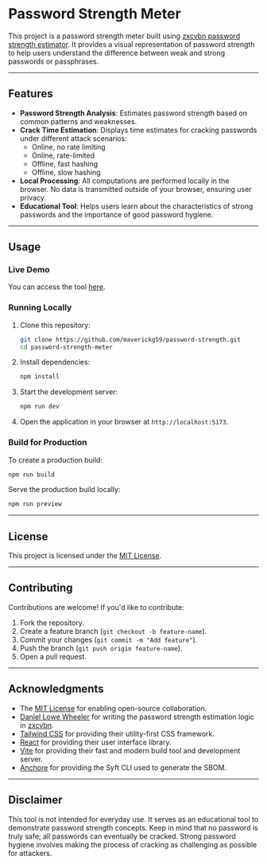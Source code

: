 # Password Strength Meter

This project is a password strength meter built using [zxcvbn password strength estimator](https://github.com/dropbox/zxcvbn). It provides a visual representation of password strength to help users understand the difference between weak and strong passwords or passphrases.

---

## Features

- **Password Strength Analysis**: Estimates password strength based on common patterns and weaknesses.
- **Crack Time Estimation**: Displays time estimates for cracking passwords under different attack scenarios:
  - Online, no rate limiting
  - Online, rate-limited
  - Offline, fast hashing
  - Offline, slow hashing
- **Local Processing**: All computations are performed locally in the browser. No data is transmitted outside of your browser, ensuring user privacy.
- **Educational Tool**: Helps users learn about the characteristics of strong passwords and the importance of good password hygiene.

---

## Usage

### Live Demo

You can access the tool [here](https://tools.five9cyber.com).

### Running Locally

1. Clone this repository:

   ```bash
   git clone https://github.com/maverickg59/password-strength.git
   cd password-strength-meter
   ```

2. Install dependencies:

   ```bash
   npm install
   ```

3. Start the development server:

   ```bash
   npm run dev
   ```

4. Open the application in your browser at `http://localhost:5173`.

### Build for Production

To create a production build:

```bash
npm run build
```

Serve the production build locally:

```bash
npm run preview
```

---

## License

This project is licensed under the [MIT License](LICENSE).

---

## Contributing

Contributions are welcome! If you'd like to contribute:

1. Fork the repository.
2. Create a feature branch (`git checkout -b feature-name`).
3. Commit your changes (`git commit -m "Add feature"`).
4. Push the branch (`git push origin feature-name`).
5. Open a pull request.

---

## Acknowledgments

- The [MIT License](LICENSE) for enabling open-source collaboration.
- [Daniel Lowe Wheeler](https://www.usenix.org/conference/usenixsecurity16/technical-sessions/presentation/wheeler) for writing the password strength estimation logic in [zxcvbn](https://github.com/dropbox/zxcvbn).
- [Tailwind CSS](https://tailwindcss.com) for providing their utility-first CSS framework.
- [React](https://reactjs.org/) for providing their user interface library.
- [Vite](https://vitejs.dev/) for providing their fast and modern build tool and development server.
- [Anchore](https://anchore.com/) for providing the Syft CLI used to generate the SBOM.

---

## Disclaimer

This tool is not intended for everyday use. It serves as an educational tool to demonstrate password strength concepts. Keep in mind that no password is truly safe; all passwords can eventually be cracked. Strong password hygiene involves making the process of cracking as challenging as possible for attackers.
